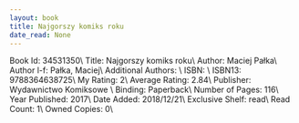 ```yaml
---
layout: book
title: Najgorszy komiks roku
date_read: None
---
```


Book Id: 34531350\ 
Title: Najgorszy komiks roku\ 
Author: Maciej Pałka\ 
Author l-f: Pałka, Maciej\ 
Additional Authors: \ 
ISBN: \ 
ISBN13: 9788364638725\ 
My Rating: 2\ 
Average Rating: 2.84\ 
Publisher: Wydawnictwo Komiksowe \ 
Binding: Paperback\ 
Number of Pages: 116\ 
Year Published: 2017\ 
Date Added: 2018/12/21\ 
Exclusive Shelf: read\ 
Read Count: 1\ 
Owned Copies: 0\ 

